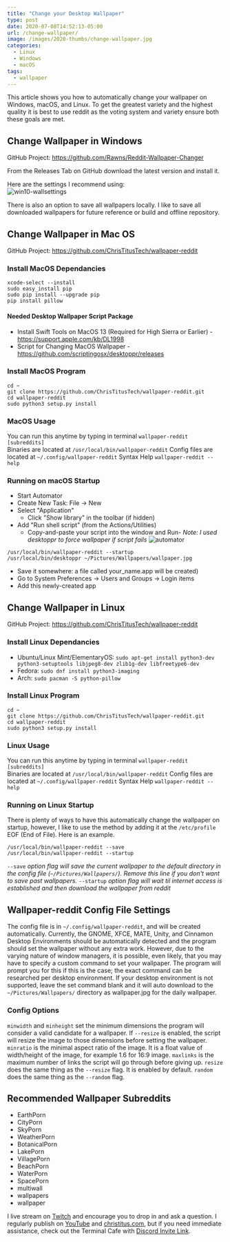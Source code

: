 ```yaml
---
title: "Change your Desktop Wallpaper"
type: post
date: 2020-07-08T14:52:13-05:00
url: /change-wallpaper/
image: /images/2020-thumbs/change-wallpaper.jpg
categories:
  - Linux
  - Windows
  - macOS
tags:
  - wallpaper
---
```

This article shows you how to automatically change your wallpaper on Windows, macOS, and Linux.<!--more-->
To get the greatest variety and the highest quality it is best to use reddit as the voting system and variety ensure both these goals are met. 

## Change Wallpaper in Windows

GitHub Project: <https://github.com/Rawns/Reddit-Wallpaper-Changer>

From the Releases Tab on GitHub download the latest version and install it.

Here are the settings I recommend using:  
![win10-wallsettings](/images/2020/wallpaper/wall-settings-w10.png)

There is also an option to save all wallpapers locally. I like to save all downloaded wallpapers for future reference or build and offline repository.

## Change Wallpaper in Mac OS

GitHub Project: <https://github.com/ChrisTitusTech/wallpaper-reddit>

### Install MacOS Dependancies

```
xcode-select --install
sudo easy_install pip
sudo pip install --upgrade pip
pip install pillow
```

#### Needed Desktop Wallpaper Script Package

- Install Swift Tools on MacOS 13 (Required for High Sierra or Earlier) - <https://support.apple.com/kb/DL1998>
- Script for Changing MacOS Wallpaper - <https://github.com/scriptingosx/desktoppr/releases>

### Install MacOS Program

```
cd ~
git clone https://github.com/ChrisTitusTech/wallpaper-reddit.git
cd wallpaper-reddit
sudo python3 setup.py install
```

### MacOS Usage

You can run this anytime by typing in terminal `wallpaper-reddit [subreddits]`  
Binaries are located at `/usr/local/bin/wallpaper-reddit`
Config files are located at `~/.config/wallpaper-reddit`
Syntax Help `wallpaper-reddit --help`

### Running on macOS Startup

- Start Automator
- Create New Task: File -> New
- Select "Application"
  - Click "Show library" in the toolbar (if hidden)
- Add "Run shell script" (from the Actions/Utilities)
  - Copy-and-paste your script into the window and Run- *Note: I used desktoppr to force wallpaper if script fails*
  ![automator](/images/2020/wallpaper/macos-automator.jpg)

```
/usr/local/bin/wallpaper-reddit --startup
/usr/local/bin/desktoppr ~/Pictures/Wallpapers/wallpaper.jpg
```

- Save it somewhere: a file called your_name.app will be created)
- Go to System Preferences → Users and Groups → Login items
- Add this newly-created app

## Change Wallpaper in Linux

GitHub Project: <https://github.com/ChrisTitusTech/wallpaper-reddit>

### Install Linux Dependancies

- Ubuntu/Linux Mint/ElementaryOS: `sudo apt-get install python3-dev python3-setuptools libjpeg8-dev zlib1g-dev libfreetype6-dev`
- Fedora: `sudo dnf install python3-imaging`
- Arch: `sudo pacman -S python-pillow`

### Install Linux Program

```
cd ~
git clone https://github.com/ChrisTitusTech/wallpaper-reddit.git
cd wallpaper-reddit
sudo python3 setup.py install
```

### Linux Usage

You can run this anytime by typing in terminal `wallpaper-reddit [subreddits]`  
Binaries are located at `/usr/local/bin/wallpaper-reddit`
Config files are located at `~/.config/wallpaper-reddit`
Syntax Help `wallpaper-reddit --help`

### Running on Linux Startup

There is plenty of ways to have this automatically change the wallpaper on startup, however, I like to use the method by adding it at the `/etc/profile` EOF (End of File). Here is an example.

```
/usr/local/bin/wallpaper-reddit --save
/usr/local/bin/wallpaper-reddit --startup
```

`--save` *option flag will save the current wallpaper to the default directory in the config file (`~/Pictures/Wallpapers/`). Remove this line if you don't want to save past wallpapers.*
`--startup` *option flag will wait til internet access is established and then download the wallpaper from reddit*

## Wallpaper-reddit Config File Settings

The config file is in `~/.config/wallpaper-reddit`, and will be created automatically. Currently, the GNOME, XFCE, MATE, Unity, and Cinnamon Desktop Environments should be automatically detected and the program should set the wallpaper without any extra work. However, due to the varying nature of window managers, it is possible, even likely, that you may have to specify a custom command to set your wallpaper. The program will prompt you for this if this is the case; the exact command can be researched per desktop environment. If your desktop environment is not supported, leave the set command blank and it will auto download to the `~/Pictures/Wallpapers/` directory as wallpaper.jpg for the daily wallpaper. 

### Config Options

`minwidth` and `minheight` set the minimum dimensions the program will consider a valid candidate for a wallpaper. If `--resize` is enabled, the script will resize the image to those dimensions before setting the wallpaper.
`minratio` is the minimal aspect ratio of the image. It is a float value of width/height of the image, for example 1.6 for 16:9 image.
`maxlinks` is the maximum number of links the script will go through before giving up.
`resize` does the same thing as the `--resize` flag. It is enabled by default.
`random` does the same thing as the `--random` flag.

## Recommended Wallpaper Subreddits

- EarthPorn
- CityPorn
- SkyPorn
- WeatherPorn
- BotanicalPorn
- LakePorn
- VillagePorn
- BeachPorn
- WaterPorn
- SpacePorn
- multiwall
- wallpapers
- wallpaper

I live stream on [Twitch][1] and encourage you to drop in and ask a question. I regularly publish on [YouTube][2] and [christitus.com][3], but if you need immediate assistance, check out the Terminal Cafe with [Discord Invite Link][4].

 [1]: https://twitch.tv/christitustech
 [2]: https://www.youtube.com/c/ChrisTitusTech
 [3]: https://www.christitus.com/
 [4]: https://www.christitus.com/discord

